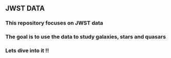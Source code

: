## JWST DATA
### This repository focuses on JWST data
### The goal is to use the data to study galaxies, stars and quasars
### Lets dive into it !!
